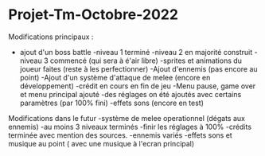 # Projet-Tm-Octobre-2022

Modifications principaux :
- ajout d'un boss battle
-niveau 1 terminé
-niveau 2 en majorité construit
-niveau 3 commencé (qui sera à é'air libre)
-sprites et animations du joueur faites (reste à les perfectionner)
-Ajout d'ennemis (pas encore au point)
-Ajout d'un système d'attaque de melee (encore en développement)
-crédit en cours en fin de jeu
-Menu pause, game over et menu principal ajouté
-des réglages on été ajoutés avec certains paramètres (par 100% fini)
-effets sons (encore en test)




Modifications dans le futur
-système de melee operationnel (dégats aux ennemis)
-au moins 3 niveaux terminés
-finir les réglages à 100%
-crédits terminée avec mention des sources.
-ennemis variés
-effets sons et musique au point ( avec une musique à l'ecran principal)
